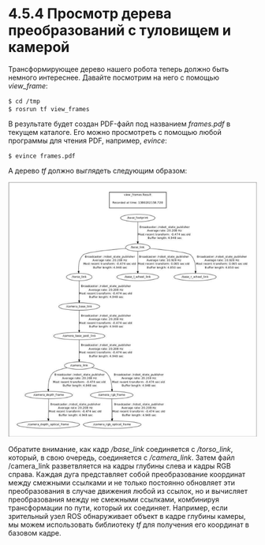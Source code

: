 # 4.5.4 Просмотр дерева преобразований с туловищем и камерой

Трансформирующее дерево нашего робота теперь должно быть немного интереснее. Давайте посмотрим на него с помощью _view\_frame_:

```text
$ cd /tmp
$ rosrun tf view_frames
```

В результате будет создан PDF-файл под названием _frames.pdf_ в текущем каталоге. Его можно просмотреть с помощью любой программы для чтения PDF, например, _evince_:

```text
$ evince frames.pdf
```

А дерево _tf_ должно выглядеть следующим образом:

![](../.gitbook/assets/bez-zagolovka10.png)

Обратите внимание, как кадр _/base\_link_ соединяется с _/torso\_link_, который, в свою очередь, соединяется с _/camera\_link_. Затем файл /camera\_link разветвляется на кадры глубины слева и кадры RGB справа. Каждая дуга представляет собой преобразование координат между смежными ссылками и не только постоянно обновляет эти преобразования в случае движения любой из ссылок, но и вычисляет преобразования между не смежными ссылками, комбинируя трансформации по пути, который их соединяет. Например, если зрительный узел ROS обнаруживает объект в кадре глубины камеры, мы можем использовать библиотеку _tf_ для получения его координат в базовом кадре.



